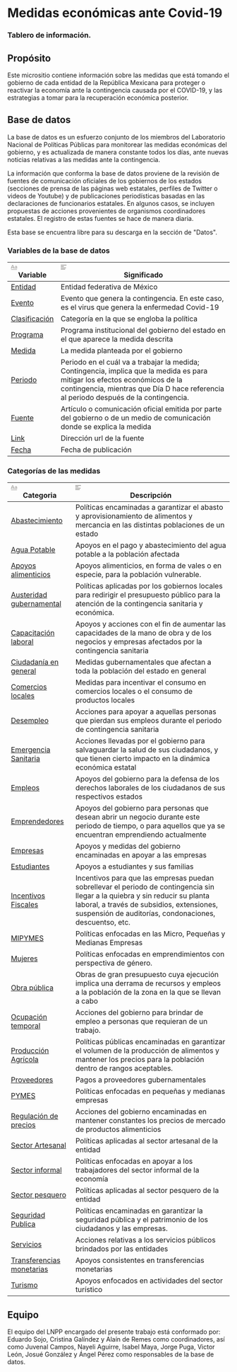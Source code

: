 # Medidas económicas ante Covid-19

### Tablero de información.

## Propósito

Este micrositio contiene información sobre las medidas que está tomando el gobierno de cada entidad de la República Mexicana para proteger o reactivar la economía ante la contingencia causada por el COVID-19, y las estrategias a tomar para la recuperación económica posterior. 

## Base de datos

La base de datos es un esfuerzo conjunto de los miembros del Laboratorio Nacional de Políticas Públicas para monitorear las medidas económicas del gobierno, y es actualizada de manera constante todos los días, ante nuevas noticias relativas a las medidas ante la contingencia. 

La información que conforma la base de datos proviene de la revisión de fuentes de comunicación oficiales de los gobiernos de los estados (secciones de prensa de las páginas web estatales, perfiles de Twitter o videos de Youtube) y de publicaciones periodísticas basadas en las declaraciones de funcionarios estatales. En algunos casos, se incluyen propuestas de acciones provenientes de organismos coordinadores estatales. El registro de estas fuentes se hace de manera diaria.

Esta base se encuentra libre para su descarga en la sección de "Datos". 

### Variables de la base de datos

<table class="collection-content"><thead><tr><th><span class="icon property-icon"><svg viewBox="0 0 14 14" style="width:14px;height:14px;display:block;fill:rgba(55, 53, 47, 0.4);flex-shrink:0;-webkit-backface-visibility:hidden" class="typesTitle"><path d="M7.73943662,8.6971831 C7.77640845,8.7834507 7.81338028,8.8943662 7.81338028,9.00528169 C7.81338028,9.49823944 7.40669014,9.89260563 6.91373239,9.89260563 C6.53169014,9.89260563 6.19894366,9.64612676 6.08802817,9.30105634 L5.75528169,8.33978873 L2.05809859,8.33978873 L1.72535211,9.30105634 C1.61443662,9.64612676 1.2693662,9.89260563 0.887323944,9.89260563 C0.394366197,9.89260563 0,9.49823944 0,9.00528169 C0,8.8943662 0.0246478873,8.7834507 0.0616197183,8.6971831 L2.46478873,2.48591549 C2.68661972,1.90669014 3.24119718,1.5 3.90669014,1.5 C4.55985915,1.5 5.12676056,1.90669014 5.34859155,2.48591549 L7.73943662,8.6971831 Z M2.60035211,6.82394366 L5.21302817,6.82394366 L3.90669014,3.10211268 L2.60035211,6.82394366 Z M11.3996479,3.70598592 C12.7552817,3.70598592 14,4.24823944 14,5.96126761 L14,9.07922535 C14,9.52288732 13.6549296,9.89260563 13.2112676,9.89260563 C12.8169014,9.89260563 12.471831,9.59683099 12.4225352,9.19014085 C12.028169,9.6584507 11.3257042,9.95422535 10.5492958,9.95422535 C9.60035211,9.95422535 8.47887324,9.31338028 8.47887324,7.98239437 C8.47887324,6.58978873 9.60035211,6.08450704 10.5492958,6.08450704 C11.3380282,6.08450704 12.040493,6.33098592 12.4348592,6.81161972 L12.4348592,5.98591549 C12.4348592,5.38204225 11.9172535,4.98767606 11.1285211,4.98767606 C10.6602113,4.98767606 10.2411972,5.11091549 9.80985915,5.38204225 C9.72359155,5.43133803 9.61267606,5.46830986 9.50176056,5.46830986 C9.18133803,5.46830986 8.91021127,5.1971831 8.91021127,4.86443662 C8.91021127,4.64260563 9.0334507,4.44542254 9.19366197,4.34683099 C9.87147887,3.90316901 10.6232394,3.70598592 11.3996479,3.70598592 Z M11.1778169,8.8943662 C11.6830986,8.8943662 12.1760563,8.72183099 12.4348592,8.37676056 L12.4348592,7.63732394 C12.1760563,7.29225352 11.6830986,7.11971831 11.1778169,7.11971831 C10.5616197,7.11971831 10.056338,7.45246479 10.056338,8.0193662 C10.056338,8.57394366 10.5616197,8.8943662 11.1778169,8.8943662 Z M0.65625,11.125 L13.34375,11.125 C13.7061869,11.125 14,11.4188131 14,11.78125 C14,12.1436869 13.7061869,12.4375 13.34375,12.4375 L0.65625,12.4375 C0.293813133,12.4375 4.43857149e-17,12.1436869 0,11.78125 C-4.43857149e-17,11.4188131 0.293813133,11.125 0.65625,11.125 Z"></path></svg></span>Variable</th><th><span class="icon property-icon"><svg viewBox="0 0 14 14" style="width:14px;height:14px;display:block;fill:rgba(55, 53, 47, 0.4);flex-shrink:0;-webkit-backface-visibility:hidden" class="typesText"><path d="M7,4.56818 C7,4.29204 6.77614,4.06818 6.5,4.06818 L0.5,4.06818 C0.223858,4.06818 0,4.29204 0,4.56818 L0,5.61364 C0,5.88978 0.223858,6.11364 0.5,6.11364 L6.5,6.11364 C6.77614,6.11364 7,5.88978 7,5.61364 L7,4.56818 Z M0.5,1 C0.223858,1 0,1.223858 0,1.5 L0,2.54545 C0,2.8216 0.223858,3.04545 0.5,3.04545 L12.5,3.04545 C12.7761,3.04545 13,2.8216 13,2.54545 L13,1.5 C13,1.223858 12.7761,1 12.5,1 L0.5,1 Z M0,8.68182 C0,8.95796 0.223858,9.18182 0.5,9.18182 L11.5,9.18182 C11.7761,9.18182 12,8.95796 12,8.68182 L12,7.63636 C12,7.36022 11.7761,7.13636 11.5,7.13636 L0.5,7.13636 C0.223858,7.13636 0,7.36022 0,7.63636 L0,8.68182 Z M0,11.75 C0,12.0261 0.223858,12.25 0.5,12.25 L9.5,12.25 C9.77614,12.25 10,12.0261 10,11.75 L10,10.70455 C10,10.4284 9.77614,10.20455 9.5,10.20455 L0.5,10.20455 C0.223858,10.20455 0,10.4284 0,10.70455 L0,11.75 Z"></path></svg></span>Significado</th></tr></thead><tbody><tr id="5fe5a90b-1a05-440b-9382-786ffc18a40f"><td class="cell-title"><a href="https://www.notion.so/Entidad-5fe5a90b1a05440b9382786ffc18a40f">Entidad</a></td><td class="cell-1uXO">Entidad federativa de México</td></tr><tr id="7fce8971-4869-4a15-8b96-4c73fc3afc40"><td class="cell-title"><a href="https://www.notion.so/Evento-7fce897148694a158b964c73fc3afc40">Evento</a></td><td class="cell-1uXO">Evento que genera la contingencia. En este caso, es el virus que genera la enfermedad Covid-19</td></tr><tr id="296cba74-70b0-487f-b0f6-bff27f95557d"><td class="cell-title"><a href="https://www.notion.so/Clasificaci-n-296cba7470b0487fb0f6bff27f95557d">Clasificación</a></td><td class="cell-1uXO">Categoría en la que se engloba la política</td></tr><tr id="43c2b9d4-b482-4422-a943-3e1d86333a78"><td class="cell-title"><a href="https://www.notion.so/Programa-43c2b9d4b4824422a9433e1d86333a78">Programa</a></td><td class="cell-1uXO">Programa institucional del gobierno del estado en el que aparece la medida descrita</td></tr><tr id="18b4a341-c718-4a71-a5da-7c220a1d55ed"><td class="cell-title"><a href="https://www.notion.so/Medida-18b4a341c7184a71a5da7c220a1d55ed">Medida</a></td><td class="cell-1uXO">La medida planteada por el gobierno</td></tr><tr id="ad677a96-a598-41b9-a122-cbe39881d73c"><td class="cell-title"><a href="https://www.notion.so/Periodo-ad677a96a59841b9a122cbe39881d73c">Periodo</a></td><td class="cell-1uXO">Periodo en el cuál va a trabajar la medida; Contingencia, implica que la medida es para mitigar los efectos económicos de la contingencia, mientras que Día D hace referencia al periodo después de la contingencia.</td></tr><tr id="0aa1a3a8-9392-439b-a154-b05ce7a2b43e"><td class="cell-title"><a href="https://www.notion.so/Fuente-0aa1a3a89392439ba154b05ce7a2b43e">Fuente</a></td><td class="cell-1uXO">Artículo o comunicación oficial emitida por parte del gobierno o de un medio de comunicación donde se explica la medida</td></tr><tr id="95289dba-8842-4ddf-8a0d-84ec06abf70b"><td class="cell-title"><a href="https://www.notion.so/Link-95289dba88424ddf8a0d84ec06abf70b">Link</a></td><td class="cell-1uXO">Dirección url de la fuente</td></tr><tr id="580ad609-0d94-4b47-9fb5-315d1e3a8e6b"><td class="cell-title"><a href="https://www.notion.so/Fecha-580ad6090d944b479fb5315d1e3a8e6b">Fecha</a></td><td class="cell-1uXO">Fecha de publicación</td></tr></tbody></table>

### Categorías de las medidas

<table class="collection-content"><thead><tr><th><span class="icon property-icon"><svg viewBox="0 0 14 14" style="width:14px;height:14px;display:block;fill:rgba(55, 53, 47, 0.4);flex-shrink:0;-webkit-backface-visibility:hidden" class="typesTitle"><path d="M7.73943662,8.6971831 C7.77640845,8.7834507 7.81338028,8.8943662 7.81338028,9.00528169 C7.81338028,9.49823944 7.40669014,9.89260563 6.91373239,9.89260563 C6.53169014,9.89260563 6.19894366,9.64612676 6.08802817,9.30105634 L5.75528169,8.33978873 L2.05809859,8.33978873 L1.72535211,9.30105634 C1.61443662,9.64612676 1.2693662,9.89260563 0.887323944,9.89260563 C0.394366197,9.89260563 0,9.49823944 0,9.00528169 C0,8.8943662 0.0246478873,8.7834507 0.0616197183,8.6971831 L2.46478873,2.48591549 C2.68661972,1.90669014 3.24119718,1.5 3.90669014,1.5 C4.55985915,1.5 5.12676056,1.90669014 5.34859155,2.48591549 L7.73943662,8.6971831 Z M2.60035211,6.82394366 L5.21302817,6.82394366 L3.90669014,3.10211268 L2.60035211,6.82394366 Z M11.3996479,3.70598592 C12.7552817,3.70598592 14,4.24823944 14,5.96126761 L14,9.07922535 C14,9.52288732 13.6549296,9.89260563 13.2112676,9.89260563 C12.8169014,9.89260563 12.471831,9.59683099 12.4225352,9.19014085 C12.028169,9.6584507 11.3257042,9.95422535 10.5492958,9.95422535 C9.60035211,9.95422535 8.47887324,9.31338028 8.47887324,7.98239437 C8.47887324,6.58978873 9.60035211,6.08450704 10.5492958,6.08450704 C11.3380282,6.08450704 12.040493,6.33098592 12.4348592,6.81161972 L12.4348592,5.98591549 C12.4348592,5.38204225 11.9172535,4.98767606 11.1285211,4.98767606 C10.6602113,4.98767606 10.2411972,5.11091549 9.80985915,5.38204225 C9.72359155,5.43133803 9.61267606,5.46830986 9.50176056,5.46830986 C9.18133803,5.46830986 8.91021127,5.1971831 8.91021127,4.86443662 C8.91021127,4.64260563 9.0334507,4.44542254 9.19366197,4.34683099 C9.87147887,3.90316901 10.6232394,3.70598592 11.3996479,3.70598592 Z M11.1778169,8.8943662 C11.6830986,8.8943662 12.1760563,8.72183099 12.4348592,8.37676056 L12.4348592,7.63732394 C12.1760563,7.29225352 11.6830986,7.11971831 11.1778169,7.11971831 C10.5616197,7.11971831 10.056338,7.45246479 10.056338,8.0193662 C10.056338,8.57394366 10.5616197,8.8943662 11.1778169,8.8943662 Z M0.65625,11.125 L13.34375,11.125 C13.7061869,11.125 14,11.4188131 14,11.78125 C14,12.1436869 13.7061869,12.4375 13.34375,12.4375 L0.65625,12.4375 C0.293813133,12.4375 4.43857149e-17,12.1436869 0,11.78125 C-4.43857149e-17,11.4188131 0.293813133,11.125 0.65625,11.125 Z"></path></svg></span>Categoria</th><th><span class="icon property-icon"><svg viewBox="0 0 14 14" style="width:14px;height:14px;display:block;fill:rgba(55, 53, 47, 0.4);flex-shrink:0;-webkit-backface-visibility:hidden" class="typesText"><path d="M7,4.56818 C7,4.29204 6.77614,4.06818 6.5,4.06818 L0.5,4.06818 C0.223858,4.06818 0,4.29204 0,4.56818 L0,5.61364 C0,5.88978 0.223858,6.11364 0.5,6.11364 L6.5,6.11364 C6.77614,6.11364 7,5.88978 7,5.61364 L7,4.56818 Z M0.5,1 C0.223858,1 0,1.223858 0,1.5 L0,2.54545 C0,2.8216 0.223858,3.04545 0.5,3.04545 L12.5,3.04545 C12.7761,3.04545 13,2.8216 13,2.54545 L13,1.5 C13,1.223858 12.7761,1 12.5,1 L0.5,1 Z M0,8.68182 C0,8.95796 0.223858,9.18182 0.5,9.18182 L11.5,9.18182 C11.7761,9.18182 12,8.95796 12,8.68182 L12,7.63636 C12,7.36022 11.7761,7.13636 11.5,7.13636 L0.5,7.13636 C0.223858,7.13636 0,7.36022 0,7.63636 L0,8.68182 Z M0,11.75 C0,12.0261 0.223858,12.25 0.5,12.25 L9.5,12.25 C9.77614,12.25 10,12.0261 10,11.75 L10,10.70455 C10,10.4284 9.77614,10.20455 9.5,10.20455 L0.5,10.20455 C0.223858,10.20455 0,10.4284 0,10.70455 L0,11.75 Z"></path></svg></span>Descripción</th></tr></thead><tbody><tr id="8dee0737-7550-47eb-a8d1-acdd2308cd07"><td class="cell-title"><a href="https://www.notion.so/Abastecimiento-8dee0737755047eba8d1acdd2308cd07">Abastecimiento</a></td><td class="cell-CZZH">Políticas encaminadas a garantizar el abasto y aprovisionamiento de alimentos y mercancia en las distintas poblaciones de un estado</td></tr><tr id="e95e15ee-0491-4dba-83a8-3e0f3b7cf8b1"><td class="cell-title"><a href="https://www.notion.so/Agua-Potable-e95e15ee04914dba83a83e0f3b7cf8b1">Agua Potable</a></td><td class="cell-CZZH">Apoyos en el pago y abastecimiento del agua potable a la población afectada</td></tr><tr id="7269e00c-e812-491c-8bcd-fffcca1ce724"><td class="cell-title"><a href="https://www.notion.so/Apoyos-alimenticios-7269e00ce812491c8bcdfffcca1ce724">Apoyos alimenticios</a></td><td class="cell-CZZH">Apoyos alimenticios, en forma de vales o en especie, para la población vulnerable.</td></tr><tr id="ade246af-2840-4044-83fc-27c3bf8214b0"><td class="cell-title"><a href="https://www.notion.so/Austeridad-gubernamental-ade246af2840404483fc27c3bf8214b0">Austeridad gubernamental</a></td><td class="cell-CZZH">Políticas aplicadas por los gobiernos locales para redirigir el presupuesto público para la atención de la contingencia sanitaria y económica.</td></tr><tr id="8aa0988e-ba74-44b5-8602-54b596581e29"><td class="cell-title"><a href="https://www.notion.so/Capacitaci-n-laboral-8aa0988eba7444b5860254b596581e29">Capacitación laboral</a></td><td class="cell-CZZH">Apoyos y acciones con el fin de aumentar las capacidades de la mano de obra y de los negocios y empresas afectados por la contingencia sanitaria</td></tr><tr id="33fc9753-54c8-4df9-a236-90800b96b8e2"><td class="cell-title"><a href="https://www.notion.so/Ciudadan-a-en-general-33fc975354c84df9a23690800b96b8e2">Ciudadanía en general</a></td><td class="cell-CZZH">Medidas gubernamentales que afectan a toda la población del estado en general</td></tr><tr id="7aab47f8-51d5-4058-b4b5-f5381f829644"><td class="cell-title"><a href="https://www.notion.so/Comercios-locales-7aab47f851d54058b4b5f5381f829644">Comercios locales</a></td><td class="cell-CZZH">Medidas para incentivar el consumo en comercios locales o el consumo de productos locales</td></tr><tr id="20289b53-d4c9-4025-b8b9-6e47bb76c981"><td class="cell-title"><a href="https://www.notion.so/Desempleo-20289b53d4c94025b8b96e47bb76c981">Desempleo</a></td><td class="cell-CZZH">Acciones para apoyar a aquellas personas que pierdan sus empleos durante el periodo de contingencia sanitaria</td></tr><tr id="92546f1b-1c7f-41e9-8712-b99f5d0015dc"><td class="cell-title"><a href="https://www.notion.so/Emergencia-Sanitaria-92546f1b1c7f41e98712b99f5d0015dc">Emergencia Sanitaria</a></td><td class="cell-CZZH">Acciones llevadas por el gobierno para salvaguardar la salud de sus ciudadanos, y que tienen cierto impacto en la dinámica económica estatal</td></tr><tr id="1c8c00af-63b4-4a56-9f55-7ebfc2ef6983"><td class="cell-title"><a href="https://www.notion.so/Empleos-1c8c00af63b44a569f557ebfc2ef6983">Empleos</a></td><td class="cell-CZZH">Apoyos del gobierno para la defensa de los derechos laborales de los ciudadanos de sus respectivos estados</td></tr><tr id="d0d659cc-035a-4f14-8c71-6b58d0b31da3"><td class="cell-title"><a href="https://www.notion.so/Emprendedores-d0d659cc035a4f148c716b58d0b31da3">Emprendedores</a></td><td class="cell-CZZH">Apoyos del gobierno para personas que desean abrir un negocio durante este periodo de tiempo, o para aquellos que ya se encuentran emprendiendo actualmente</td></tr><tr id="7fb14f45-fd18-405d-b95a-9ed0c83d2255"><td class="cell-title"><a href="https://www.notion.so/Empresas-7fb14f45fd18405db95a9ed0c83d2255">Empresas</a></td><td class="cell-CZZH">Apoyos y medidas del gobierno encaminadas en apoyar a las empresas</td></tr><tr id="5dd5263a-9c8e-4fad-bd3d-55b0daa0b818"><td class="cell-title"><a href="https://www.notion.so/Estudiantes-5dd5263a9c8e4fadbd3d55b0daa0b818">Estudiantes</a></td><td class="cell-CZZH">Apoyos a estudiantes y sus familias</td></tr><tr id="5da95b94-ba16-43c1-aa5e-6fbf14368d0d"><td class="cell-title"><a href="https://www.notion.so/Incentivos-Fiscales-5da95b94ba1643c1aa5e6fbf14368d0d">Incentivos Fiscales</a></td><td class="cell-CZZH">Incentivos para que las empresas puedan sobrellevar el periodo de contingencia sin llegar a la quiebra y sin reducir su planta laboral, a través de subsidios, extensiones, suspensión de auditorías, condonaciones, descuentso, etc.</td></tr><tr id="716d0ee3-27d7-4928-a2c3-02e583163afa"><td class="cell-title"><a href="https://www.notion.so/MIPYMES-716d0ee327d74928a2c302e583163afa">MIPYMES</a></td><td class="cell-CZZH">Políticas enfocadas en las Micro, Pequeñas y Medianas Empresas</td></tr><tr id="0bc07259-c084-4836-9b41-3b078bc22ad9"><td class="cell-title"><a href="https://www.notion.so/Mujeres-0bc07259c08448369b413b078bc22ad9">Mujeres</a></td><td class="cell-CZZH">Políticas enfocadas en emprendimientos con perspectiva de género.</td></tr><tr id="f3ce2a24-54d1-4287-9fed-1a22d1baa371"><td class="cell-title"><a href="https://www.notion.so/Obra-p-blica-f3ce2a2454d142879fed1a22d1baa371">Obra pública</a></td><td class="cell-CZZH">Obras de gran presupuesto cuya ejecución implica una derrama de recursos y empleos a la población de la zona en la que se llevan a cabo</td></tr><tr id="9d9a68a4-4acb-4343-81d5-86cf743bd670"><td class="cell-title"><a href="https://www.notion.so/Ocupaci-n-temporal-9d9a68a44acb434381d586cf743bd670">Ocupación temporal</a></td><td class="cell-CZZH">Acciones del gobierno para brindar de empleo a personas que requieran de un trabajo.</td></tr><tr id="422fcfb8-ecea-4f2c-a328-818be552a040"><td class="cell-title"><a href="https://www.notion.so/Producci-n-Agr-cola-422fcfb8ecea4f2ca328818be552a040">Producción Agrícola</a></td><td class="cell-CZZH">Políticas públicas encaminadas en garantizar el volumen de la producción de alimentos y mantener los precios para la población dentro de rangos aceptables.</td></tr><tr id="ac95f82f-6d35-4856-8875-1acadecf60e6"><td class="cell-title"><a href="https://www.notion.so/Proveedores-ac95f82f6d35485688751acadecf60e6">Proveedores</a></td><td class="cell-CZZH">Pagos a proveedores gubernamentales</td></tr><tr id="ae6587a1-d5f6-4bb1-957c-e91f26cbf227"><td class="cell-title"><a href="https://www.notion.so/PYMES-ae6587a1d5f64bb1957ce91f26cbf227">PYMES</a></td><td class="cell-CZZH">Políticas enfocadas en pequeñas y medianas empresas</td></tr><tr id="f7766be5-0ef9-42e2-871e-65624e4a4fec"><td class="cell-title"><a href="https://www.notion.so/Regulaci-n-de-precios-f7766be50ef942e2871e65624e4a4fec">Regulación de precios</a></td><td class="cell-CZZH">Acciones del gobierno encaminadas en mantener constantes los precios de mercado de productos alimenticios</td></tr><tr id="921525ad-70ee-42e2-8d30-b43b8a2b17d1"><td class="cell-title"><a href="https://www.notion.so/Sector-Artesanal-921525ad70ee42e28d30b43b8a2b17d1">Sector Artesanal</a></td><td class="cell-CZZH">Políticas aplicadas al sector artesanal de la entidad</td></tr><tr id="015e793d-61a9-4b5d-baac-251f469cf0cd"><td class="cell-title"><a href="https://www.notion.so/Sector-informal-015e793d61a94b5dbaac251f469cf0cd">Sector informal</a></td><td class="cell-CZZH">Políticas enfocadas en apoyar a los trabajadores del sector informal de la economía</td></tr><tr id="3ad42ab7-a04f-4b13-8498-a52810484ce0"><td class="cell-title"><a href="https://www.notion.so/Sector-pesquero-3ad42ab7a04f4b138498a52810484ce0">Sector pesquero</a></td><td class="cell-CZZH">Políticas aplicadas al sector pesquero de la entidad</td></tr><tr id="7e89c2ff-e679-4b5e-bce9-188e3e1ad945"><td class="cell-title"><a href="https://www.notion.so/Seguridad-Publica-7e89c2ffe6794b5ebce9188e3e1ad945">Seguridad Publica</a></td><td class="cell-CZZH">Políticas encaminadas en garantizar la seguridad pública y el patrimonio de los ciudadanos y las empresas.</td></tr><tr id="7fb45c83-008d-4525-91be-5393647a7ffe"><td class="cell-title"><a href="https://www.notion.so/Servicios-7fb45c83008d452591be5393647a7ffe">Servicios</a></td><td class="cell-CZZH">Acciones relativas a los servicios públicos brindados por las entidades</td></tr><tr id="47187917-d117-4480-85eb-ae10bb2fc89e"><td class="cell-title"><a href="https://www.notion.so/Transferencias-monetarias-47187917d117448085ebae10bb2fc89e">Transferencias monetarias</a></td><td class="cell-CZZH">Apoyos consistentes en transferencias monetarias</td></tr><tr id="b251cee5-9373-4cab-af5f-4cfff7788529"><td class="cell-title"><a href="https://www.notion.so/Turismo-b251cee593734cabaf5f4cfff7788529">Turismo</a></td><td class="cell-CZZH">Apoyos enfocados en actividades del sector turístico</td></tr></tbody></table>

## Equipo

El equipo del LNPP encargado del presente trabajo está conformado por: Eduardo Sojo, Cristina Galíndez y Alaín de Remes como coordinadores, así como Juvenal Campos, Nayeli Aguirre, Isabel Maya, Jorge Puga, Victor León, Josué González y Ángel Pérez como responsables de la base de datos.
